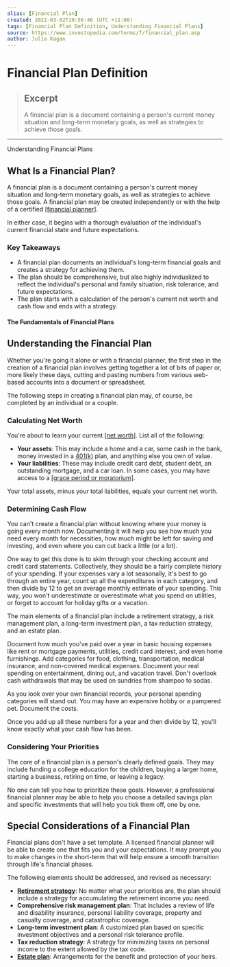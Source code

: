 ```yaml
---
alias: [Financial Plan]
created: 2021-03-02T19:56:46 (UTC +11:00)
tags: [Financial Plan Definition, Understanding Financial Plans]
source: https://www.investopedia.com/terms/f/financial_plan.asp
author: Julia Kagan
---
```


# Financial Plan Definition

> ## Excerpt
> A financial plan is a document containing a person's current money situation and long-term monetary goals, as well as strategies to achieve those goals.

---

Understanding Financial Plans
## What Is a Financial Plan?

A financial plan is a document containing a person's current money situation and long-term monetary goals, as well as strategies to achieve those goals. A financial plan may be created independently or with the help of a certified [[financial planner]](https://www.investopedia.com/terms/f/financialplanner.asp).

In either case, it begins with a thorough evaluation of the individual's current financial state and future expectations.

### Key Takeaways

-   A financial plan documents an individual's long-term financial goals and creates a strategy for achieving them.
-   The plan should be comprehensive, but also highly individualized to reflect the individual's personal and family situation, risk tolerance, and future expectations.
-   The plan starts with a calculation of the person's current net worth and cash flow and ends with a strategy.

#### The Fundamentals of Financial Plans

## Understanding the Financial Plan

Whether you're going it alone or with a financial planner, the first step in the creation of a financial plan involves getting together a lot of bits of paper or, more likely these days, cutting and pasting numbers from various web-based accounts into a document or spreadsheet.

The following steps in creating a financial plan may, of course, be completed by an individual or a couple.

### Calculating Net Worth

You're about to learn your current [[net worth]](https://www.investopedia.com/terms/n/networth.asp). List all of the following:

-   **Your assets**: This may include a home and a car, some cash in the bank, money invested in a [401(k)](https://www.investopedia.com/terms/1/401kplan.asp) plan, and anything else you own of value.
-   **Your liabilities**: These may include credit card debt, student debt, an outstanding mortgage, and a car loan. In some cases, you may have access to a [[grace period or moratorium]](https://www.investopedia.com/ask/answers/111314/whats-difference-between-grace-period-and-moratorium-period.asp).

Your total assets, minus your total liabilities, equals your current net worth.

### Determining Cash Flow

You can't create a financial plan without knowing where your money is going every month now. Documenting it will help you see how much you need every month for necessities, how much might be left for saving and investing, and even where you can cut back a little (or a lot).

One way to get this done is to skim through your checking account and credit card statements. Collectively, they should be a fairly complete history of your spending. If your expenses vary a lot seasonally, it's best to go through an entire year, count up all the expenditures in each category, and then divide by 12 to get an average monthly estimate of your spending. This way, you won't underestimate or overestimate what you spend on utilities, or forget to account for holiday gifts or a vacation.

The main elements of a financial plan include a retirement strategy, a risk management plan, a long-term investment plan, a tax reduction strategy, and an estate plan.

Document how much you've paid over a year in basic housing expenses like rent or mortgage payments, utilities, credit card interest, and even home furnishings. Add categories for food, clothing, transportation, medical insurance, and non-covered medical expenses. Document your real spending on entertainment, dining out, and vacation travel. Don't overlook cash withdrawals that may be used on sundries from shampoo to sodas.

As you look over your own financial records, your personal spending categories will stand out. You may have an expensive hobby or a pampered pet. Document the costs.

Once you add up all these numbers for a year and then divide by 12, you'll know exactly what your cash flow has been.

### Considering Your Priorities

The core of a financial plan is a person's clearly defined goals. They may include funding a college education for the children, buying a larger home, starting a business, retiring on time, or leaving a legacy.

No one can tell you how to prioritize these goals. However, a professional financial planner may be able to help you choose a detailed savings plan and specific investments that will help you tick them off, one by one.

## Special Considerations of a Financial Plan

Financial plans don't have a set template. A licensed financial planner will be able to create one that fits you and your expectations. It may prompt you to make changes in the short-term that will help ensure a smooth transition through life's financial phases.

The following elements should be addressed, and revised as necessary:

-   [**Retirement strategy**](https://www.investopedia.com/articles/personal-finance/091114/build-your-own-retirement-plan.asp): No matter what your priorities are, the plan should include a strategy for accumulating the retirement income you need.
-   **Comprehensive risk management plan**: That includes a review of life and disability insurance, personal liability coverage, property and casualty coverage, and catastrophic coverage.
-   **Long-term investment plan**: A customized plan based on specific investment objectives and a personal risk tolerance profile.
-   **Tax reduction strategy**: A strategy for minimizing taxes on personal income to the extent allowed by the tax code.
-   [**Estate plan**](https://www.investopedia.com/articles/wealth-management/122915/4-reasons-estate-planning-so-important.asp): Arrangements for the benefit and protection of your heirs.
